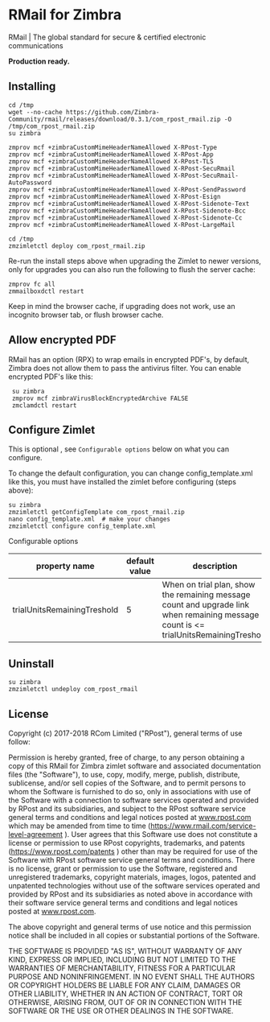 # RMail for Zimbra
RMail | The global standard for secure & certified electronic communications

**Production ready.**

## Installing

    cd /tmp
    wget --no-cache https://github.com/Zimbra-Community/rmail/releases/download/0.3.1/com_rpost_rmail.zip -O /tmp/com_rpost_rmail.zip
    su zimbra

    zmprov mcf +zimbraCustomMimeHeaderNameAllowed X-RPost-Type
    zmprov mcf +zimbraCustomMimeHeaderNameAllowed X-RPost-App
    zmprov mcf +zimbraCustomMimeHeaderNameAllowed X-RPost-TLS
    zmprov mcf +zimbraCustomMimeHeaderNameAllowed X-RPost-SecuRmail
    zmprov mcf +zimbraCustomMimeHeaderNameAllowed X-RPost-SecuRmail-AutoPassword
    zmprov mcf +zimbraCustomMimeHeaderNameAllowed X-RPost-SendPassword
    zmprov mcf +zimbraCustomMimeHeaderNameAllowed X-RPost-Esign
    zmprov mcf +zimbraCustomMimeHeaderNameAllowed X-RPost-Sidenote-Text
    zmprov mcf +zimbraCustomMimeHeaderNameAllowed X-RPost-Sidenote-Bcc
    zmprov mcf +zimbraCustomMimeHeaderNameAllowed X-RPost-Sidenote-Cc  
    zmprov mcf +zimbraCustomMimeHeaderNameAllowed X-RPost-LargeMail  
    
    cd /tmp
    zmzimletctl deploy com_rpost_rmail.zip
    
Re-run the install steps above when upgrading the Zimlet to newer versions, 
only for upgrades you can also run the following to flush the server cache:

    zmprov fc all
    zmmailboxdctl restart

Keep in mind the browser cache, if upgrading does not work, use an incognito browser tab, or flush browser cache.

## Allow encrypted PDF

RMail has an option (RPX) to wrap emails in encrypted PDF's, by default, Zimbra does not 
allow them to pass the antivirus filter. You can enable encrypted PDF's like this:

     su zimbra
     zmprov mcf zimbraVirusBlockEncryptedArchive FALSE
     zmclamdctl restart


## Configure Zimlet

This is optional , see `Configurable options` below on what you can configure.
    
To change the default configuration, you can change config_template.xml like this, you
must have installed the zimlet before configuring (steps above):

    su zimbra
    zmzimletctl getConfigTemplate com_rpost_rmail.zip
    nano config_template.xml  # make your changes
    zmzimletctl configure config_template.xml

Configurable options

| property name  | default value   |  description  | 
|---|---|---|
| trialUnitsRemainingTreshold | 5 | When on trial plan, show the remaining message count and upgrade link when remaining message count is <= trialUnitsRemainingTreshold |


## Uninstall

    su zimbra
    zmzimletctl undeploy com_rpost_rmail


## License

Copyright (c) 2017-2018 RCom Limited ("RPost"), general terms of use follow:

Permission is hereby granted, free of charge, to any person obtaining a copy of this RMail for Zimbra zimlet software and associated documentation files (the "Software"), to use, copy, modify, merge, publish, distribute, sublicense, and/or sell copies of the Software, and to permit persons to whom the Software is furnished to do so, only in associations with use of the Software with a connection to software services operated and provided by RPost and its subsidiaries, and subject to the RPost software service general terms and conditions and legal notices posted at www.rpost.com which may be amended from time to time (https://www.rmail.com/service-level-agreement ). User agrees that this Software use does not constitute a license or permission to use RPost copyrights, trademarks, and patents (https://www.rpost.com/patents ) other than may be required for use of the Software with RPost software service general terms and conditions. There is no license, grant or permission to use the Software, registered and unregistered trademarks, copyright materials, images, logos, patented and unpatented technologies without use of the software services operated and provided by RPost and its subsidiaries as noted above in accordance with their software service general terms and conditions and legal notices posted at www.rpost.com.  

The above copyright and general terms of use notice and this permission notice shall be included in all copies or substantial portions of the Software.

THE SOFTWARE IS PROVIDED "AS IS", WITHOUT WARRANTY OF ANY KIND, EXPRESS OR IMPLIED, INCLUDING BUT NOT LIMITED TO THE WARRANTIES OF MERCHANTABILITY, FITNESS FOR A PARTICULAR PURPOSE AND NONINFRINGEMENT. IN NO EVENT SHALL THE AUTHORS OR COPYRIGHT HOLDERS BE LIABLE FOR ANY CLAIM, DAMAGES OR OTHER LIABILITY, WHETHER IN AN ACTION OF CONTRACT, TORT OR OTHERWISE, ARISING FROM, OUT OF OR IN CONNECTION WITH THE SOFTWARE OR THE USE OR OTHER DEALINGS IN THE SOFTWARE.


